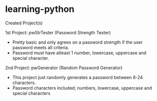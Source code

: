 # learning-python

Created Project(s)

1st Project: pwStrTester (Password Strength Tester)
 - Pretty basic and only agrees on a password strength if the user password meets all criteria.
 - Password must have atleast 1 number, lowercase, uppercase and special character.

2nd Project: pwGenerator (Random Password Generator)
 - This project just randomly generates a password between 8-24 characters.
 - Password characters included; numbers, lowercase, uppercase and special characters
